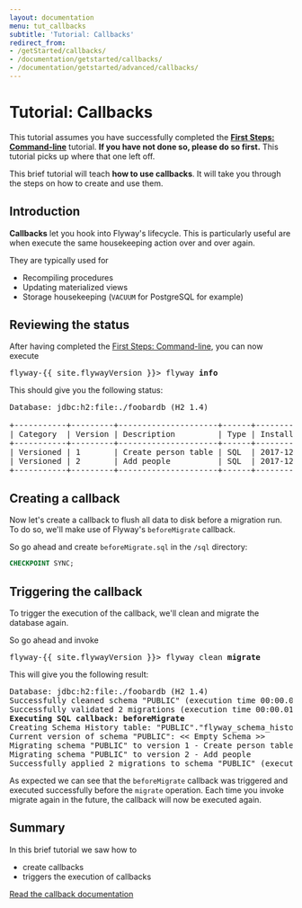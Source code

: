 ```yaml
---
layout: documentation
menu: tut_callbacks
subtitle: 'Tutorial: Callbacks'
redirect_from:
- /getStarted/callbacks/
- /documentation/getstarted/callbacks/
- /documentation/getstarted/advanced/callbacks/
---
```

# Tutorial: Callbacks

This tutorial assumes you have successfully completed the [**First Steps: Command-line**](/documentation/getstarted/firststeps/commandline)
tutorial. **If you have not done so, please do so first.** This tutorial picks up where that one left off.

This brief tutorial will teach **how to use callbacks**. It will take you through the
steps on how to create and use them.

## Introduction

**Callbacks** let you hook into Flyway's lifecycle. This is particularly useful are when execute the same housekeeping 
action over and over again.
 
They are typically used for
- Recompiling procedures
- Updating materialized views
- Storage housekeeping (`VACUUM` for PostgreSQL for example)

## Reviewing the status

After having completed the [First Steps: Command-line](/documentation/getstarted/firststeps/commandline), you can now execute

<pre class="console"><span>flyway-{{ site.flywayVersion }}&gt;</span> flyway <strong>info</strong></pre>

This should give you the following status:

<pre class="console">Database: jdbc:h2:file:./foobardb (H2 1.4)
                     
+-----------+---------+---------------------+------+---------------------+---------+----------+
| Category  | Version | Description         | Type | Installed On        | State   | Undoable |
+-----------+---------+---------------------+------+---------------------+---------+----------+
| Versioned | 1       | Create person table | SQL  | 2017-12-21 18:05:10 | Success | No       |
| Versioned | 2       | Add people          | SQL  | 2017-12-21 18:05:10 | Success | No       |
+-----------+---------+---------------------+------+---------------------+---------+----------+</pre>

## Creating a callback

Now let's create a callback to flush all data to disk before a migration run. To do so, we'll make use of Flyway's
`beforeMigrate` callback.

So go ahead and create `beforeMigrate.sql` in the `/sql` directory:

```sql
CHECKPOINT SYNC;
```

## Triggering the callback

To trigger the execution of the callback, we'll clean and migrate the database again.

So go ahead and invoke

<pre class="console"><span>flyway-{{ site.flywayVersion }}&gt;</span> flyway clean <strong>migrate</strong></pre>

This will give you the following result:

<pre class="console">Database: jdbc:h2:file:./foobardb (H2 1.4)
Successfully cleaned schema "PUBLIC" (execution time 00:00.003s)
Successfully validated 2 migrations (execution time 00:00.010s)
<strong>Executing SQL callback: beforeMigrate</strong>
Creating Schema History table: "PUBLIC"."flyway_schema_history"
Current version of schema "PUBLIC": << Empty Schema >>
Migrating schema "PUBLIC" to version 1 - Create person table
Migrating schema "PUBLIC" to version 2 - Add people
Successfully applied 2 migrations to schema "PUBLIC" (execution time 00:00.034s)</pre>

As expected we can see that the `beforeMigrate` callback was triggered and executed successfully before the `migrate`
operation. Each time you invoke migrate again in the future, the callback will now be executed again.

## Summary

In this brief tutorial we saw how to
- create callbacks
- triggers the execution of callbacks

<p class="next-steps">
    <a class="btn btn-primary" href="/documentation/concepts/callbacks">Read the callback documentation <i class="fa fa-arrow-right"></i></a>
</p>